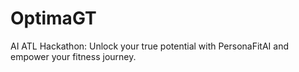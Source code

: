 # OptimaGT
AI ATL Hackathon: 
Unlock your true potential with PersonaFitAI and empower your fitness journey. 
